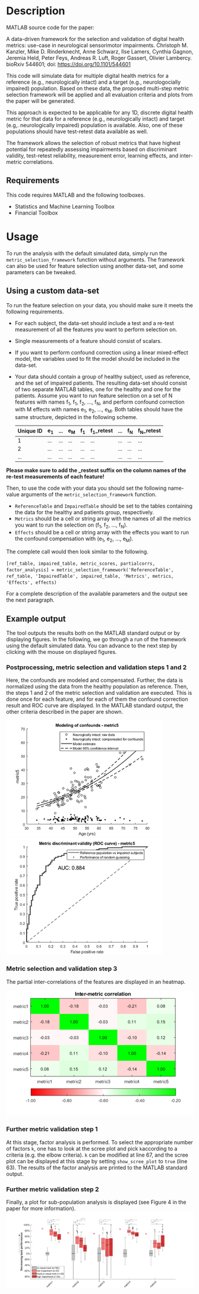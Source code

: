 # Description
MATLAB source code for the paper:

A data-driven framework for the selection and validation of digital health metrics: use-case in neurological sensorimotor impairments. Christoph M. Kanzler, Mike D. Rinderknecht, Anne Schwarz, Ilse Lamers, Cynthia Gagnon, Jeremia Held, Peter Feys, Andreas R. Luft, Roger Gassert, Olivier Lambercy. bioRxiv 544601; doi: https://doi.org/10.1101/544601

This code will simulate data for multiple digital health metrics for a reference (e.g., neurologically intact) and a target (e.g., neurologocially impaired) population. Based on these data, the proposed multi-step metric selection framework will be applied and all evaluation criteria and plots from the paper will be generated.

This approach is expected to be applicable for any 1D, discrete digital health metric for that data for a reference (e.g., neurologically intact) and target (e.g,. neurologically impaired) population is available. Also, one of these populations should have test-retest data available as well.

The framework allows the selection of robust metrics that have highest potential for repeatedly assessing impairments based on discriminant validity, test-retest reliability, measurement error, learning effects, and inter-metric correlations.

## Requirements
This code requires MATLAB and the following toolboxes.
* Statistics and Machine Learning Toolbox
* Financial Toolbox

# Usage
To run the analysis with the default simulated data, simply run the `metric_selection_framework` function without arguments. The framework can also be used for feature selection using another data-set, and some parameters can be tweaked. 

## Using a custom data-set
To run the feature selection on your data, you should make sure it meets the following requirements.
* For each subject, the data-set should include a test and a re-test measurement of all the features you want to perform selection on.
* Single measurements of a feature should consist of scalars.
* If you want to perform confound correction using a linear mixed-effect model, the variables used to fit the model should be included in the data-set.
* Your data should contain a group of healthy subject, used as reference, and the set of impaired patients.
The resulting data-set should consist of two separate MATLAB tables, one for the healthy and one for the patients. Assume you want to run feature selection on a set of N features with names f<sub>1</sub>,
f<sub>1</sub>, f<sub>2</sub>, ..., f<sub>N</sub>, and perform confound correction with M effects with names e<sub>1</sub>, e<sub>2</sub>, ..., e<sub>M</sub>. Both tables should have the same structure, depicted in the following scheme. 

   | Unique ID     | e<sub>1</sub> | ... | e<sub>M</sub> | f<sub>1</sub> | f<sub>1</sub>_retest | ... | f<sub>N</sub> | f<sub>N</sub>_retest |
   | ------------- | ------------- | --- | ------------- | ------------- | -------------------- | --- | ------------ | ---------- |
   | 1             | ...           | ... | ...           | ...           | ...                  | ... | ...          | ...        |
   | 2             | ...           | ... | ...           | ...           | ...                  | ... | ...          | ...        |
   | ...           | ...           | ... | ...           | ...           | ...                  | ... | ...          | ...        |

<b>Please make sure to add the _restest suffix on the column names of the re-test measurements of each feature!</b>

Then, to use the code with your data you should set the following name-value arguments of the `metric_selection_framework` function.
* `ReferenceTable` and `ImpairedTable` should be set to the tables containing the data for the healthy and patients group, respectively.
* `Metrics` should be a cell or string array with the names of all the metrics you want to run the selection on (f<sub>1</sub>, f<sub>2</sub>, ..., f<sub>N</sub>).
* `Effects` should be a cell or string array with the effects you want to run the confound compensation with (e<sub>1</sub>, e<sub>2</sub>, ..., e<sub>M</sub>).

The complete call would then look similar to the following.

`[ref_table, impaired_table, metric_scores, partialcorrs, factor_analysis] = metric_selection_framework('ReferenceTable', ref_table, 'ImpairedTable', impaired_table, 'Metrics', metrics, 'Effects', effects)`

For a complete description of the available parameters and the output see the next paragraph.

## Example output
The tool outputs the results both on the MATLAB standard output or by displaying figures. In the following, we go through a run of the framework using the default simulated data. You can advance to the next step by clicking with the mouse on displayed figures.

### Postprocessing, metric selection and validation steps 1 and 2
Here, the confounds are modeled and compensated. Further, the data is normalized using the data from the healthy population as reference. Then, the steps 1 and 2 of the metric selection and validation are executed. This is done once for each feature, and for each of them the confound correction result and ROC curve are displayed. In the MATLAB standard output, the other criteria described in the paper are shown.

![Confound-correction](/images/compensation.png "Confound correction") ![ROC](/images/roc.png "ROC") 

### Metric selection and validation step 3
The partial inter-correlations of the features are displayed in an heatmap.

![inter-correlations](/images/partialcorr.png "Partial inter-correlations")

### Further metric validation step 1
At this stage, factor analysis is performed. To select the appropriate number of factors `k`, one has to look at the scree plot and pick `k`according to a criteria (e.g. the elbow criteria). `k` can be modified at line 67, and the scree plot can be displayed at this stage by setting `show_scree_plot` to `true` (line 63). The results of the factor analysis are printed to the MATLAB standard output.

### Further metric validation step 2
Finally, a plot for sub-population analysis is displayed (see Figure 4 in the paper for more information).
![sub-population](/images/final_plot.png "Sub-population analysis")
